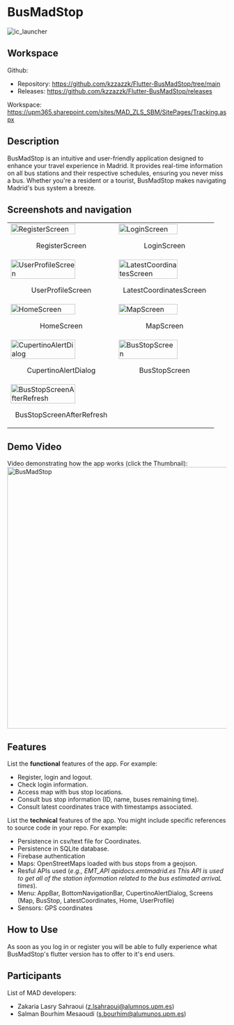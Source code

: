 # BusMadStop

![ic_launcher](https://github.com/kzzazzk/AugmentingMadrid/assets/72697785/b87118ad-4ba3-4614-a517-7fe6fe68cc9b)

## Workspace

Github:

- Repository: https://github.com/kzzazzk/Flutter-BusMadStop/tree/main
- Releases: https://github.com/kzzazzk/Flutter-BusMadStop/releases

Workspace: https://upm365.sharepoint.com/sites/MAD_ZLS_SBM/SitePages/Tracking.aspx

## Description

BusMadStop is an intuitive and user-friendly application designed to enhance your travel experience
in Madrid. It provides real-time information on all bus stations and their respective schedules,
ensuring you never miss a bus. Whether you're a resident or a tourist, BusMadStop makes navigating
Madrid's bus system a breeze.

## Screenshots and navigation

<table>
  <tr>
    <td>
      <img src="img/RegisterScreen.png" width="80%" alt="RegisterScreen"/>
      <p align="center">RegisterScreen</p>
    </td>
    <td>
      <img src="img/LoginScreen.png" width="80%" alt="LoginScreen"/>
      <p align="center">LoginScreen</p>
    </td>
  </tr>
  <tr>
    <td>
      <img src="img/UserProfileScreen.png" width="80%" alt="UserProfileScreen"/>
      <p align="center">UserProfileScreen</p>
    </td>
    <td>
      <img src="img/LatestCoordinatesScreen.png" width="80%" alt="LatestCoordinatesScreen"/>
      <p align="center">LatestCoordinatesScreen</p>
    </td>
  </tr>
  <tr>
    <td>
      <img src="img/HomeScreen.png" width="80%" alt="HomeScreen"/>
      <p align="center">HomeScreen</p>
    </td>
    <td>
      <img src="img/MapScreen.png" width="80%" alt="MapScreen"/>
      <p align="center">MapScreen</p>
    </td>
  </tr>
  <tr>
    <td>
      <img src="img/CupertinoAlertDialog.png" width="80%" alt="CupertinoAlertDialog"/>
      <p align="center">CupertinoAlertDialog</p>
    </td>
    <td>
      <img src="img/BusStopScreen.png" width="80%" alt="BusStopScreen"/>
      <p align="center">BusStopScreen</p>
    </td>
  </tr>
  <tr>
    <td>
      <img src="img/BusStopScreenAfterRefresh.png" width="80%" alt="BusStopScreenAfterRefresh"/>
      <p align="center">BusStopScreenAfterRefresh</p>
    </td>
  </tr>
</table>

## Demo Video

Video demonstrating how the app works (click the Thumbnail):
<img src="img/thumbnail.png" alt="BusMadStop" width="600" href="https://upm365-my.sharepoint.com/:v:/g/personal/s_bourhim_alumnos_upm_es/EW1jjzgb9IdEuc5f6XM-5EIBsOcI7yRg9SqhRGmF9OHb3g?e=lBDmwL"/>

## Features

List the **functional** features of the app. For example:

- Register, login and logout.
- Check login information.
- Access map with bus stop locations.
- Consult bus stop information (ID, name, buses remaining time).
- Consult latest coordinates trace with timestamps associated.

List the **technical** features of the app. You might include specific references to source code
in your repo. For example:

- Persistence in csv/text file for Coordinates.
- Persistence in SQLite database.
- Firebase authentication
- Maps: OpenStreetMaps loaded with bus stops from a geojson.
- Resful APIs used (*e.g., EMT_API apidocs.emtmadrid.es This API is used to get all of the station
  information related to the bus estimated arrivaL times*).
- Menu: AppBar, BottomNavigationBar, CupertinoAlertDialog, Screens (Map, BusStop, LatestCoordinates,
  Home, UserProfile)
- Sensors: GPS coordinates

## How to Use

As soon as you log in or register you will be able to fully experience what BusMadStop's flutter
version has to offer
to it's end users.

## Participants

List of MAD developers:

- Zakaria Lasry Sahraoui (z.lsahraoui@alumnos.upm.es)
- Salman Bourhim Mesaoudi (s.bourhim@alumunos.upm.es)  

